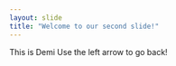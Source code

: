 ```yaml
---
layout: slide
title: "Welcome to our second slide!"
---
```

This is Demi
Use the left arrow to go back!
